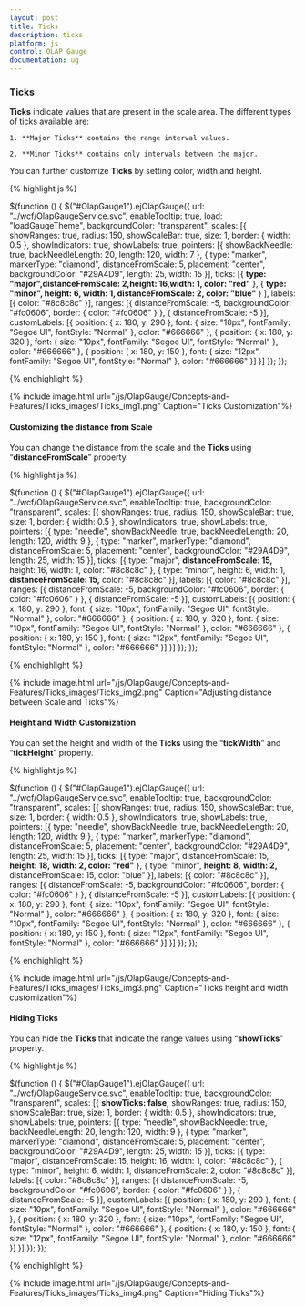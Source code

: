 ```yaml
---
layout: post
title: Ticks
description: ticks
platform: js
control: OLAP Gauge
documentation: ug
---
```


### Ticks

**Ticks** indicate values that are present in the scale area. The different types of ticks available are:

    1. **Major Ticks** contains the range interval values.

    2. **Minor Ticks** contains only intervals between the major.

You can further customize **Ticks** by setting color, width and height.

{% highlight js %}

$(function () {
$("#OlapGauge1").ejOlapGauge({ url: "../wcf/OlapGaugeService.svc", enableTooltip: true,
                            load: "loadGaugeTheme", backgroundColor: "transparent",
                            scales: [{
                                showRanges: true,
                                radius: 150, showScaleBar: true, size: 1,
                                border: {
                                    width: 0.5
                                },
                                showIndicators: true, showLabels: true,
                                pointers: [{
                                    showBackNeedle: true,
                                    backNeedleLength: 20,
                                    length: 120,
                                    width: 7
                                },
                        {
                            type: "marker",
                            markerType: "diamond",
                            distanceFromScale: 5,
                            placement: "center",
                            backgroundColor: "#29A4D9",
                            length: 25,
                            width: 15
                        }],
                        ticks: [{
**type: "major",distanceFromScale: 2,height: 16,width: 1, color: "red"**
                                },
                                { **type: "minor", height: 6, width: 1, distanceFromScale: 2, color: "blue"** }
                                ],
                                labels: [{
                                    color: "#8c8c8c"
                                }],
                                ranges: [{
                                    distanceFromScale: -5,
                                    backgroundColor: "#fc0606",
                                    border: { color: "#fc0606" }
                                }, {
                                    distanceFromScale: -5
                                }],
                                customLabels: [{
                                    position: { x: 180, y: 290 },
                                    font: { size: "10px", fontFamily: "Segoe UI", fontStyle: "Normal" }, color: "#666666"
                                }, {
                                    position: { x: 180, y: 320 },
                                    font: { size: "10px", fontFamily: "Segoe UI", fontStyle: "Normal" }, color: "#666666"
                                }, {
                                    position: { x: 180, y: 150 },
                                    font: { size: "12px", fontFamily: "Segoe UI", fontStyle: "Normal" }, color: "#666666"
                                }]
                            }]
                        });
                    });


{% endhighlight %}



{% include image.html url="/js/OlapGauge/Concepts-and-Features/Ticks_images/Ticks_img1.png" Caption="Ticks Customization"%}

#### Customizing the distance from Scale

You can change the distance from the scale and the **Ticks** using “**distanceFromScale**” property.

{% highlight js %}

$(function () {
$("#OlapGauge1").ejOlapGauge({ url: "../wcf/OlapGaugeService.svc", enableTooltip: true,
        backgroundColor: "transparent", 
        scales: [{
            showRanges: true, 
            radius: 150, showScaleBar: true, size: 1,
            border: {
                width: 0.5
            },
            showIndicators: true, showLabels: true,
            pointers: [{
                type: "needle",
                showBackNeedle: true,
                backNeedleLength: 20,
                length: 120,
                width: 9
            },
    {
        type: "marker",
        markerType: "diamond",
        distanceFromScale: 5,
        placement: "center",
        backgroundColor: "#29A4D9",
        length: 25,
        width: 15
    }],
            ticks: [{
                type: "major",
**distanceFromScale: 15,**
                height: 16,
                width: 1, color: "#8c8c8c"
            },
            {
                type: "minor",
                height: 6,
                width: 1,
**distanceFromScale: 15,**
                color: "#8c8c8c"
            }],
            labels: [{
                color: "#8c8c8c"
            }],
            ranges: [{
                distanceFromScale: -5,
                backgroundColor: "#fc0606",
                border: { color: "#fc0606" }
            }, {
                distanceFromScale: -5
            }],
            customLabels: [{
                position: { x: 180, y: 290 },
                font: { size: "10px", fontFamily: "Segoe UI", fontStyle: "Normal" }, color: "#666666"
            }, {
                position: { x: 180, y: 320 },
                font: { size: "10px", fontFamily: "Segoe UI", fontStyle: "Normal" }, color: "#666666"
            }, {
                position: { x: 180, y: 150 },
                font: { size: "12px", fontFamily: "Segoe UI", fontStyle: "Normal" }, color: "#666666"
            }]
        }]
    });
});


{% endhighlight %}



{% include image.html url="/js/OlapGauge/Concepts-and-Features/Ticks_images/Ticks_img2.png" Caption="Adjusting distance between Scale and Ticks"%}

#### Height and Width Customization

You can set the height and width of the **Ticks** using the “**tickWidth**” and “**tickHeight**” property.

{% highlight js %}

$(function () {
$("#OlapGauge1").ejOlapGauge({ url: "../wcf/OlapGaugeService.svc", enableTooltip: true,
         backgroundColor: "transparent", 
         scales: [{
             showRanges: true, 
             radius: 150, showScaleBar: true, size: 1,
             border: {
                 width: 0.5
             },
             showIndicators: true, showLabels: true,
             pointers: [{
                 type: "needle",
                 showBackNeedle: true,
                 backNeedleLength: 20,
                 length: 120,
                 width: 9
             },
     {
         type: "marker",
         markerType: "diamond",
         distanceFromScale: 5,
         placement: "center",
         backgroundColor: "#29A4D9",
         length: 25,
         width: 15
     }],
             ticks: [{
                 type: "major",
                 distanceFromScale: 15,
**height: 18,**
                 **width: 2, color: "red"**
             },
             {
                 type: "minor",
                 **height: 8,**
                 **width: 2,**
                 distanceFromScale: 15,
                 color: "blue"
             }],
             labels: [{
                 color: "#8c8c8c"
             }],
             ranges: [{
                 distanceFromScale: -5,
                 backgroundColor: "#fc0606",
                 border: { color: "#fc0606" }
             }, {
                 distanceFromScale: -5
             }],
             customLabels: [{
                 position: { x: 180, y: 290 },
                 font: { size: "10px", fontFamily: "Segoe UI", fontStyle: "Normal" }, color: "#666666"
             }, {
                 position: { x: 180, y: 320 },
                 font: { size: "10px", fontFamily: "Segoe UI", fontStyle: "Normal" }, color: "#666666"
             }, {
                 position: { x: 180, y: 150 },
                 font: { size: "12px", fontFamily: "Segoe UI", fontStyle: "Normal" }, color: "#666666"
             }]
         }]
     });
 });


{% endhighlight %}



{% include image.html url="/js/OlapGauge/Concepts-and-Features/Ticks_images/Ticks_img3.png" Caption="Ticks height and width customization"%}

#### Hiding Ticks

You can hide the **Ticks** that indicate the range values using “**showTicks**” property.

{% highlight js %}

$(function () {
$("#OlapGauge1").ejOlapGauge({ url: "../wcf/OlapGaugeService.svc", enableTooltip: true,
        backgroundColor: "transparent", 
        scales: [{
            **showTicks: false,**
            showRanges: true, 
            radius: 150, showScaleBar: true, size: 1,
            border: {
                width: 0.5
            },
            showIndicators: true, showLabels: true,
            pointers: [{
                type: "needle",
                showBackNeedle: true,
                backNeedleLength: 20,
                length: 120,
                width: 9
            },
    {
        type: "marker",
        markerType: "diamond",
        distanceFromScale: 5,
        placement: "center",
        backgroundColor: "#29A4D9",
        length: 25,
        width: 15
    }],
            ticks: [{
                type: "major",
                distanceFromScale: 15,
                height: 16,
                width: 1, color: "#8c8c8c"
            },
            {
                type: "minor",
                height: 6,
                width: 1,
                distanceFromScale: 2,
                color: "#8c8c8c"
            }],
            labels: [{
                color: "#8c8c8c"
            }],
            ranges: [{
                distanceFromScale: -5,
                backgroundColor: "#fc0606",
                border: { color: "#fc0606" }
            }, {
                distanceFromScale: -5
            }],
            customLabels: [{
                position: { x: 180, y: 290 },
                font: { size: "10px", fontFamily: "Segoe UI", fontStyle: "Normal" }, color: "#666666"
            }, {
                position: { x: 180, y: 320 },
                font: { size: "10px", fontFamily: "Segoe UI", fontStyle: "Normal" }, color: "#666666"
            }, {
                position: { x: 180, y: 150 },
                font: { size: "12px", fontFamily: "Segoe UI", fontStyle: "Normal" }, color: "#666666"
            }]
        }]
    });
});


{% endhighlight %}



{% include image.html url="/js/OlapGauge/Concepts-and-Features/Ticks_images/Ticks_img4.png" Caption="Hiding Ticks"%}

